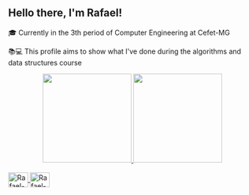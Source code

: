 ## Hello there, I'm Rafael!
🎓 Currently in the 3th period of Computer Engineering at Cefet-MG

📚💻 This profile aims to show what I've done during the algorithms and data structures course
<div align="center">
  <a href="https://github.com/rafaegont1">
  <img height=180 src="https://github-readme-stats.vercel.app/api?username=rafaegont1&show_icons=true&theme=dracula&include_all_commits=true&count_private=true"/>
  <img height=180 src="https://github-readme-stats.vercel.app/api/top-langs/?username=rafaegont1&layout=compact&langs_count=7&theme=dracula"/>
</div>
<div style="display: inline_block"><br>
  <img align="center" alt="Rafael-C" height="30" width="40" src="https://cdn.jsdelivr.net/gh/devicons/devicon/icons/c/c-original.svg">
  <img align="center" alt="Rafael-C++" height="30" width="40" src="https://cdn.jsdelivr.net/gh/devicons/devicon/icons/cplusplus/cplusplus-original.svg">
